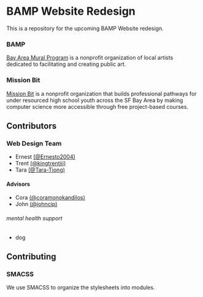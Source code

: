 # BAMP Website Redesign
This is a repository for the upcoming BAMP Website redesign. 
### BAMP
[Bay Area Mural Program](https://www.thebamp.org/) is a nonprofit organization of local artists dedicated to facilitating and creating public art. 
### Mission Bit
[Mission Bit](missionbit.org) is a nonprofit organization that builds professional pathways for under resourced high school youth across the SF Bay Area by making computer science more accessible through free project-based courses.
## Contributors 
### Web Design Team
* Ernest [(@Ernesto2004)](https://github.com/Ernesto2004)
* Trent [(@kingtrentiii)](https://github.com/kingtrentiii)
* Tara [(@Tara-Tiong)](https://github.com/Tara-Tiong)

#### Advisors
* Cora [(@coramonokandilos)](https://github.com/coramonokandilos)
* John [(@johncip)](https://github.com/johncip)
###### mental health support 
* dog 
## Contributing 
### SMACSS
We use SMACSS to organize the stylesheets into modules. 
